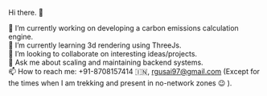 Hi there. 👋
 
 🔭 I’m currently working on developing a carbon emissions calculation engine.  
 🌱 I’m currently learning 3d rendering using ThreeJs.    
 👯 I’m looking to collaborate on interesting ideas/projects.  
 💬 Ask me about scaling and maintaining backend systems.  
 📫 How to reach me: +91-8708157414 🇮🇳, rgusai97@gmail.com (Except for the times when I am trekking and present in no-network zones 😉 ).  

